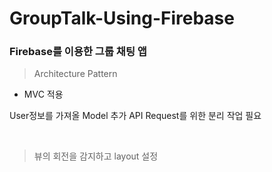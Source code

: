 # GroupTalk-Using-Firebase
### Firebase를 이용한 그룹 채팅 앱



> Architecture Pattern

- MVC 적용

User정보를 가져올 Model 추가
API Request를 위한 분리 작업 필요

<br>

> 뷰의 회전을 감지하고 layout 설정

